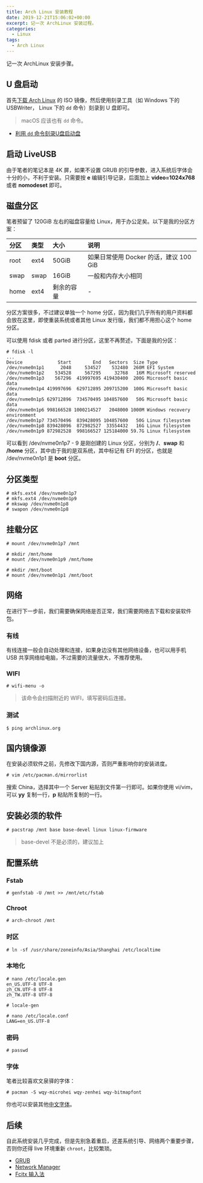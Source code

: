 ```yaml
---
title: Arch Linux 安装教程
date: 2019-12-21T15:06:02+00:00
excerpt: 记一次 ArchLinux 安装过程。
categories:
  - Linux
tags:
  - Arch Linux
---
```


记一次 ArchLinux 安装步骤。

<!--more-->

## U 盘启动

首先[下载 Arch Linux][1] 的 ISO 镜像，然后使用刻录工具（如 Windows 下的 USBWriter， Linux 下的 `dd` 命令）刻录到 U 盘即可。

> macOS 应该也有 `dd` 命令。

  * [利用 `dd` 命令刻录U盘启动盘][2]

## 启动 LiveUSB

由于笔者的笔记本是 4K 屏，如果不设置 GRUB 的引导参数，进入系统后字体会十分的小，不利于安装。只需要按 **e** 编辑引导记录，后面加上 **video=1024x768** 或者 **nomodeset** 即可。

## 磁盘分区

笔者预留了 120GiB 左右的磁盘容量给 Linux，用于办公足矣。以下是我的分区方案：

| 分区 | 类型 | 大小 | 说明 |
|:---|:---|:---|:---|
| root | ext4 | 50GiB | 如果日常使用 Docker 的话，建议 100 GiB |
| swap | swap | 16GiB | 一般和内存大小相同 |
| home | ext4 | 剩余的容量 | - |

分区方案很多，不过建议单独一个 home 分区，因为我们几乎所有的用户资料都会放在这里，即使重装系统或者其他 Linux 发行版，我们都不用担心这个 home 分区。

可以使用 fdisk 或者 parted 进行分区，这里不再赘述，下面是我的分区：

```shell
# fdisk -l
...
Device             Start        End   Sectors  Size Type
/dev/nvme0n1p1      2048     534527    532480  260M EFI System
/dev/nvme0n1p2    534528     567295     32768   16M Microsoft reserved
/dev/nvme0n1p3    567296  419997695 419430400  200G Microsoft basic data
/dev/nvme0n1p4 419997696  629712895 209715200  100G Microsoft basic data
/dev/nvme0n1p5 629712896  734570495 104857600   50G Microsoft basic data
/dev/nvme0n1p6 998166528 1000214527   2048000 1000M Windows recovery environment
/dev/nvme0n1p7 734570496  839428095 104857600   50G Linux filesystem
/dev/nvme0n1p8 839428096  872982527  33554432   16G Linux filesystem
/dev/nvme0n1p9 872982528  998166527 125184000 59.7G Linux filesystem
```

可以看到 /dev/nvme0n1p7 - 9 是刚创建的 Linux 分区，分别为 **/**、**swap** 和 **/home** 分区，其中由于我的是双系统，其中标记有 EFI 的分区，也就是 /dev/nvme0n1p1 是 **boot** 分区。

## 分区类型

```shell
# mkfs.ext4 /dev/nvme0n1p7
# mkfs.ext4 /dev/nvme0n1p9
# mkswap /dev/nvme0n1p8
# swapon /dev/nvme0n1p8
```

## 挂载分区

```shell
# mount /dev/nvme0n1p7 /mnt

# mkdir /mnt/home
# mount /dev/nvme0n1p9 /mnt/home

# mkdir /mnt/boot
# mount /dev/nvme0n1p1 /mnt/boot
```

## 网络

在进行下一步前，我们需要确保网络是否正常，我们需要网络去下载和安装软件包。

### 有线

有线连接一般会自动处理和连接，如果身边没有其他网络设备，也可以用手机 USB 共享网络给电脑，不过需要的流量很大，不推荐使用。

### WIFI

```shell
# wifi-menu -o
```

> 该命令会扫描附近的 WIFI，填写密码后连接。

### 测试

```shell
$ ping archlinux.org
```

## 国内镜像源

在安装必须软件之前，先修改下国内源，否则严重影响你的安装进度。

```shell
# vim /etc/pacman.d/mirrorlist
```

搜索 China，选择其中一个 Server 粘贴到文件第一行即可。如果你使用 vi/vim，可以 **yy** 复制一行，**p** 粘贴所复制的一行。

## 安装必须的软件

```shell
# pacstrap /mnt base base-devel linux linux-firmware
```

> base-devel 不是必须的，建议加上

## 配置系统

### Fstab

```shell
# genfstab -U /mnt >> /mnt/etc/fstab
```

### Chroot

```shell
# arch-chroot /mnt
```

### 时区

```shell
# ln -sf /usr/share/zoneinfo/Asia/Shanghai /etc/localtime
```

### 本地化

```shell
# nano /etc/locale.gen
en_US.UTF-8 UTF-8
zh_CN.UTF-8 UTF-8
zh_TW.UTF-8 UTF-8

# locale-gen
```

```shell
# nano /etc/locale.conf
LANG=en_US.UTF-8
```

### 密码

```shell
# passwd
```

### 字体

笔者比较喜欢文泉驿的字体：

```shell
# pacman -S wqy-microhei wqy-zenhei wqy-bitmapfont
```

你也可以安装其他[中文字体][3]。

## 后续

自此系统安装几乎完成，但是先别急着重启，还差系统引导、网络两个重要步骤，否则你还得 live 环境重新 `chroot`，比较繁琐。

  * [GRUB][4]
  * [Network Manager][5]
  * [Fcitx 输入法][6]

 [1]: https://www.archlinux.org/download/
 [2]: /posts/linux/dd-create-bootable-flash-driver
 [3]: https://wiki.archlinux.org/index.php/Fonts#Chinese
 [4]: /posts/archlinux/grub
 [5]: /posts/archlinux/network-manager
 [6]: /posts/archlinux/fcitx
